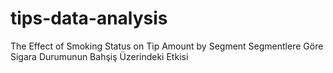 # tips-data-analysis

The Effect of Smoking Status on Tip Amount by Segment
Segmentlere Göre Sigara Durumunun Bahşiş Üzerindeki Etkisi
